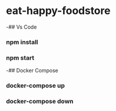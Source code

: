  # eat-happy-foodstore
   -## Vs Code 
  ### npm install 
  ### npm start
   -## Docker Compose 
  ### docker-compose up
  ### docker-compose down